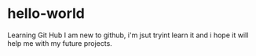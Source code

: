 # hello-world
Learning Git Hub
I am new to github, i'm jsut tryint learn it  and i hope it will help me with my future projects.
